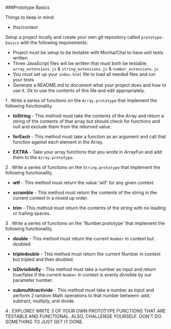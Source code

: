 ###Prototype Basics

Things to keep in mind:
- this/context

Setup a project locally and create your own git repository called `prototype-basics` with the following requirements:
  * Project must be setup to be testable with Mocha/Chai to have unit tests written
  * Three JavaScript files will be written that must both be testable: `array_extensions.js` & `string_extensions.js` & `number_extensions.js`
  * You must set up your `index.html` file to load all needed files and run your tests
  * Generate a README.md to document what your project does and how to use it. Ok to use the contents of this file and edit appropriately.

1 . Write a series of functions on the `Array.prototype` that implement the following functionality.

  - __toString__ - This method must take the contents of the Array and return a string of the contents of that array but should check for functions and null and exclude them from the returned value. 

  - __forEach__ - This method must take a function as an argument and call that function against each element in the Array.

  - __EXTRA__ - Take your array functions that you wrote in ArrayFun and add them to the `Array.prototype`.

2 . Write a series of functions on the `String.prototype` that implement the following functionality. 

  - __wtf__ - This method must return the value 'wtf' for any given context.

  - __scramble__ - This method must return the contents of the string in the current context in a mixed up order.

  - __trim__ - This method must return the contents of the string with no leading or trailing spaces.

3 . Write a series of functions on the 'Number.prototype' that implement the following functionality.

  - __double__ - This method must return the current `Number` in context but doubled.

  - __tripledouble__ - This method must return the current Number in context but tripled and then doubled.

  - __isDivisibleBy__ - This method must take a number as input and return true/false if the current `Number` in context is evenly divisible by our parameter number.

  - __submultitractivide__ - This method must take a number as input and perform 2 random Math operations to that number between: add, subtract, multiply, and divide.

4 . EXPLORE!! WRITE 3 OF YOUR OWN PROTOTYPE FUNCTIONS THAT ARE TESTABLE AND FUNCTIONAL. ALSO, CHALLENGE YOURSELF. DON'T DO SOMETHING TO JUST GET IT DONE.